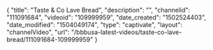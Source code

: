 {
    "title": "Taste &amp; Co Lave Bread",
    "description": "",
    "channelid": "111091684",
    "videoid": "109999959",
    "date_created": "1502524403",
    "date_modified": "1504049174",
    "type": "captivate",
    "layout": "channelVideo",
    "url": "\/bbbusa-latest-videos\/taste-co-lave-bread\/111091684-109999959"
}